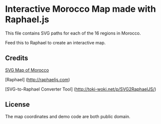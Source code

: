 # Interactive Morocco Map made with Raphael.js
This file contains SVG paths for each of the 16 regions in Morocco. 

Feed this to Raphael to create an interactive map.
## Credits
[SVG Map of Morocco](http://en.wikipedia.org/wiki/File:Morocco_Regions_97-11_numbered.svg)

[Raphael] (http://raphaeljs.com)

[SVG-to-Raphael Converter Tool] (http://toki-woki.net/p/SVG2RaphaelJS/)
## License
The map coordinates and demo code are both public domain.
